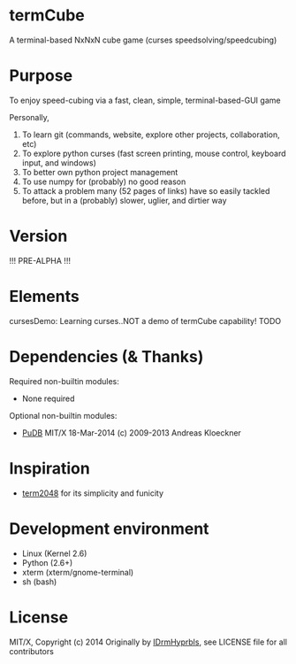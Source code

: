 termCube
========

A terminal-based NxNxN cube game (curses speedsolving/speedcubing)

Purpose
========

To enjoy speed-cubing via a fast, clean, simple, terminal-based-GUI game

Personally,
  1. To learn git (commands, website, explore other projects, collaboration, etc) 
  2. To explore python curses (fast screen printing, mouse control, keyboard input, and windows) 
  3. To better own python project management
  4. To use numpy for (probably) no good reason
  5. To attack a problem many (52 pages of links) have so easily tackled before, but in a (probably) slower, uglier, and dirtier way

Version
========

!!! PRE-ALPHA !!!

Elements
========

cursesDemo: Learning curses..NOT a demo of termCube capability!
TODO

Dependencies (& Thanks)
========

Required non-builtin modules:
  * None required

Optional non-builtin modules:
  * [PuDB](https://github.com/inducer/pudb) MIT/X 18-Mar-2014 (c) 2009-2013 Andreas Kloeckner

Inspiration
========

  * [term2048](TODO) for its simplicity and funicity

Development environment
========

  * Linux  (Kernel 2.6)
  * Python (2.6+)
  * xterm  (xterm/gnome-terminal)
  * sh     (bash)

License
========

MIT/X, Copyright (c) 2014 Originally by [IDrmHyprbls](https://github.com/idrmhyprbls), see LICENSE file for all contributors

